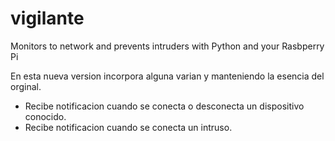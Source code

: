 # vigilante

Monitors to network and prevents intruders with Python and your Rasbperry Pi

En esta nueva version incorpora alguna varian y manteniendo la esencia del orginal.

  - Recibe notificacion cuando se conecta o desconecta un dispositivo conocido.
  - Recibe notificacion cuando se conecta un intruso.
